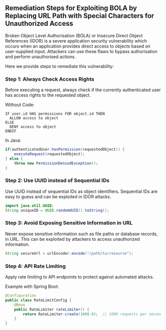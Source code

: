

## Remediation Steps for Exploiting BOLA by Replacing URL Path with Special Characters for Unauthorized Access

Broken Object Level Authorisation (BOLA) or Insecure Direct Object References (IDOR) is a severe application security vulnerability which occurs when an application provides direct access to objects based on user-supplied input. Attackers can use these flaws to bypass authorisation and perform unauthorised actions.

Here we provide steps to remediate this vulnerability:

### Step 1: Always Check Access Rights
Before executing a request, always check if the currently authenticated user has access rights to the requested object.

Without Code:
```
IF user.id HAS permissions FOR object.id THEN
  ALLOW access to object
ELSE
  DENY access to object
ENDIF
```

In Java:
```java
if(authenticatedUser.hasPermission(requestedObject)) {
	executeRequest(requestedObject);
} else {
	throw new PermissionDeniedException();
}
```

### Step 2: Use UUID instead of Sequential IDs
Use UUID instead of sequential IDs as object identifiers. Sequential IDs are easy to guess and can be exploited in IDOR attacks.

```java
import java.util.UUID;
String uniqueID = UUID.randomUUID().toString();
```

### Step 3: Avoid Exposing Sensitive Information in URL
Never expose sensitive information such as file paths or database records, in URL. This can be exploited by attackers to access unauthorized information.

```java
String secureUrl = urlEncoder.encode("/path/to/resource");
```

### Step 4: API Rate Limiting
Apply rate limiting to API endpoints to protect against automated attacks.

Example with Spring Boot:
```java
@Configuration
public class RateLimitConfig {
    @Bean
    public RateLimiter rateLimiter() {
        return RateLimiter.create(1000.0);  // 1000 requests per second 
    }
}
```